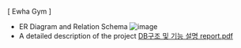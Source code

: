 [  Ewha Gym  ]

* ER Diagram and Relation Schema
![image](https://user-images.githubusercontent.com/52921222/172245392-43a0e4ba-4f56-4c7f-bd52-cd2303dcc63c.png)
* A detailed description of the project
[DB구조 및 기능 설명 report.pdf](https://github.com/CSE-pebble/Database-Project_HumanDB/files/8847889/DB.report.pdf)
